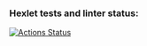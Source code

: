 ### Hexlet tests and linter status:
[![Actions Status](https://github.com/ydikool/qa-engineer-project-84/actions/workflows/hexlet-check.yml/badge.svg)](https://github.com/ydikool/qa-engineer-project-84/actions) 